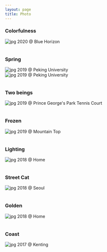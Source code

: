 ```yaml
---
layout: page
title: Photo
---
```

### Colorfulness
![jpg](../assets/img/photo/may20sea.jpg)
2020 @ Blue Horizon
<br/><br/>

### Spring
![jpg](../assets/img/photo/mar19flw.jpg)
2019 @ Peking University
<br/>
![jpg](../assets/img/photo/mar19lake.jpg)
2019 @ Peking University
<br/><br/>

### Two beings
![jpg](../assets/img/photo/mar19mantodea.jpg)
2019 @ Prince George's Park Tennis Court
<br/><br/>

### Frozen
![jpg](../assets/img/photo/eve19freeze.jpg)
2019 @ Mountain Top
<br/><br/>

### Lighting
![jpg](../assets/img/photo/dec18light.jpg)
2018 @ Home
<br/><br/>

### Street Cat
![jpg](../assets/img/photo/july18cat.jpg)
2018 @ Seoul
<br/><br/>

### Golden
![jpg](../assets/img/photo/jan18golden.jpg)
2018 @ Home
<br/><br/>

### Coast
![jpg](../assets/img/photo/dec17coast.jpg)
2017 @ Kenting
<br/><br/>
